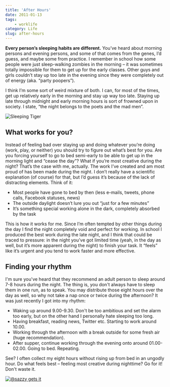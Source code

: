 ```yaml
---
title: 'After Hours'
date: 2011-01-13
tags:
    - worklife
category: Life
slug: after-hours
---
```


**Every person’s sleeping habits are different.** You’ve heard about morning persons and evening
persons, and some of that comes from the genes, I’d guess, and maybe some from practice. I remember
in school how some people were just sleep-walking zombies in the morning – it was sometimes totally
impossible for them to get up for the early classes. Other guys and girls couldn’t stay up too late
in the evening since they were completely out of energy (aka. “party poopers”).

I think I’m some sort of weird mixture of both. I can, for most of the times, get up relatively
early in the morning and stay up way too late. Staying up late through midnight and early morning
hours is sort of frowned upon in society. I state, “the night belongs to the poets and the mad men”.

![Sleeping Tiger](http://farm5.static.flickr.com/4081/4940804155_1206073498_b.jpg "Sleeping Tiger")

## What works for you?

Instead of feeling bad over staying up and doing whatever you’re doing (work, play, or neither) you
should try to figure out what’s best for you. Are you forcing yourself to go to bed semi-early to be
able to get up in the morning light and “cease the day”? What if you’re most creative during the
night? That’s the case with me, actually. The work I’ve created and am most proud of has been made
during the night. I don’t really have a scientific explanation (of course) for that, but I’d guess
it’s because of the lack of distracting elements. Think of it:

- Most people have gone to bed by then (less e-mails, tweets, phone calls, Facebook statuses, news)
- The outside daylight doesn’t lure you out “just for a few minutes”
- It’s something special working alone in the dark, completely absorbed by the task

This is how it works for me. Since I’m often tempted by other things during the day I find the night
completely void and perfect for working. In school I produced the best work during the late night,
and I think that could be traced to pressure: in the night you’ve got limited time (yeah, in the day
as well, but it’s more apparent during the night) to finish your task. It “feels” like it’s urgent
and you tend to work faster and more effective.

## Finding your rhythm

I'm sure you've heard that they recommend an adult person to sleep around 7-8 hours during the
night. The thing is, you don't always have to sleep them in one run, as to speak. You may distribute
those eight hours over the day as well, so why not take a nap once or twice during the afternoon? It
was just recently I got into my rhythm:

- Waking up around 9.00-9.30. Don't be too ambitious and set the alarm too early, but on the other
  hand I personally hate sleeping too long.
- Having breakfast, reading news, Twitter etc. Starting to work around 10.00.
- Working through the afternoon with a break outside for some fresh air (huge recommendation).
- After supper, continue working through the evening onto around 01.00-02.00. Going to bed.
  Repeating.

See? I often collect my eight hours without rising up from bed in an ungodly hour. Do what feels
best – feeling most creative during nighttime? Go for it! Don't waste it.

[![](http://f.cl.ly/items/0o0L2w3w2O2u2e1G3Q1g/Skärmavbild%202011-01-14%20kl.%2002.03.40.png "@sazzy gets it")](https://twitter.com/sazzy/status/25702746690686977)
